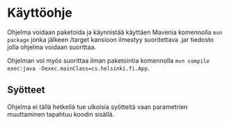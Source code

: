 # Käyttöohje

Ohjelma voidaan paketoida ja käynnistää käyttäen Mavenia komennolla `mvn package` jonka jälkeen /target kansioon ilmestyy suoritettava .jar tiedosto jolla ohjelma voidaan suorittaa.

Ohjelman voi myös suorittaa ilman paketointia komennolla `mvn compile exec:java -Dexec.mainClass=cs.helsinki.fi.App`.

## Syötteet

Ohjelma ei tällä hetkellä tue ulkoisia syötteitä vaan parametrien muuttaminen tapahtuu koodin sisällä.
